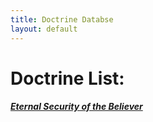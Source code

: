 ```yaml
---
title: Doctrine Databse
layout: default
---
```



# Doctrine List:

##### [Eternal Security of the Believer](/osas)
